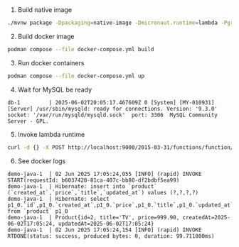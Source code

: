 ##

1. Build native image

```bash
./mvnw package -Dpackaging=native-image -Dmicronaut.runtime=lambda -Pgraalvm 
```

2. Build docker image

```bash
podman compose --file docker-compose.yml build
```
3. Run docker containers

```bash
podman compose --file docker-compose.yml up
```

4. Wait for MySQL be ready
```
db-1         | 2025-06-02T20:05:17.467609Z 0 [System] [MY-010931] [Server] /usr/sbin/mysqld: ready for connections. Version: '9.3.0'  socket: '/var/run/mysqld/mysqld.sock'  port: 3306  MySQL Community Server - GPL.
```

5. Invoke lambda runtime

```bash
curl -d {} -X POST http://localhost:9000/2015-03-31/functions/function/invocations
```

6. See docker logs

```
demo-java-1  | 02 Jun 2025 17:05:24,055 [INFO] (rapid) INVOKE START(requestId: b6037420-81ca-407c-bb80-df2bdbf5ea99)
demo-java-1  | Hibernate: insert into `product` (`created_at`,`price`,`title`,`updated_at`) values (?,?,?,?)
demo-java-1  | Hibernate: select p1_0.`id`,p1_0.`created_at`,p1_0.`price`,p1_0.`title`,p1_0.`updated_at` from `product` p1_0
demo-java-1  | Product{id=2, title='TV', price=999.90, createdAt=2025-06-02T17:05:24, updatedAt=2025-06-02T17:05:24}
demo-java-1  | 02 Jun 2025 17:05:24,154 [INFO] (rapid) INVOKE RTDONE(status: success, produced bytes: 0, duration: 99.711000ms)
```